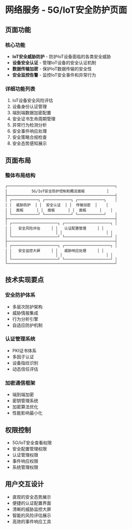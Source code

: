# 网络服务 - 5G/IoT安全防护页面

## 页面功能

### 核心功能
- **IoT安全威胁防护** - 防护IoT设备面临的各类安全威胁
- **设备安全认证** - 管理IoT设备的安全认证机制
- **数据传输加密** - 保护IoT数据传输的安全性
- **安全监控告警** - 监控IoT安全事件和异常行为

### 详细功能列表
1. IoT设备安全风险评估
2. 设备身份认证管理
3. 端到端数据加密配置
4. 安全证书生命周期管理
5. 异常行为检测分析
6. 安全事件响应处理
7. 安全策略合规检查
8. 安全态势感知展示

## 页面布局

### 整体布局结构
```
┌─────────────────────────────────────────────────┐
│           5G/IoT安全防护控制和概览面板          │
├─────────────────────────────────────────────────┤
│ ┌────────────┐ ┌────────────┐ ┌────────────┐    │
│ │  威胁防护  │ │  安全认证  │ │  传输加密  │    │
│ │  面板      │ │  面板      │ │  面板      │    │
│ └────────────┘ └────────────┘ └────────────┘    │
├─────────────────────────────────────────────────┤
│ ┌─────────────────────┐ ┌─────────────────────┐ │
│ │   安全风险评估     │ │   认证配置管理     │ │
│ │                    │ │                    │ │
│ └─────────────────────┘ └─────────────────────┘ │
├─────────────────────────────────────────────────┤
│ ┌─────────────────────┐ ┌─────────────────────┐ │
│ │   安全监控大屏     │ │   威胁响应处理     │ │
│ │                    │ │                    │ │
│ └─────────────────────┘ └─────────────────────┘ │
└─────────────────────────────────────────────────┘
```

## 技术实现要点

### 安全防护体系
- 多层次防护架构
- 威胁情报集成
- 行为分析引擎
- 自适应防护机制

### 认证管理系统
- PKI证书体系
- 多因子认证
- 设备指纹识别
- 动态信任评估

### 加密通信框架
- 端到端加密
- 密钥管理系统
- 加密算法优化
- 性能影响最小化

## 权限控制
- 5G/IoT安全查看权限
- 安全配置管理权限
- 认证管理权限
- 事件响应权限
- 系统管理权限

## 用户交互设计
- 直观的安全态势展示
- 便捷的认证配置界面
- 清晰的威胁监控大屏
- 智能的风险评估展示
- 高效的事件响应工具
